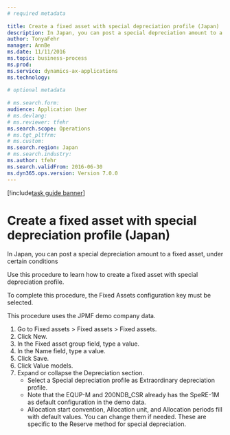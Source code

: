 ```yaml
--- 
# required metadata 
 
title: Create a fixed asset with special depreciation profile (Japan)
description: In Japan, you can post a special depreciation amount to a fixed asset, under certain conditionsUse this procedure to learn how to create a fixed asset with special depreciation profile. 
author: TonyaFehr 
manager: AnnBe 
ms.date: 11/11/2016
ms.topic: business-process 
ms.prod:  
ms.service: dynamics-ax-applications 
ms.technology:  
 
# optional metadata 
 
# ms.search.form:   
audience: Application User 
# ms.devlang:  
# ms.reviewer: tfehr 
ms.search.scope: Operations 
# ms.tgt_pltfrm:  
# ms.custom:  
ms.search.region: Japan
# ms.search.industry: 
ms.author: tfehr 
ms.search.validFrom: 2016-06-30 
ms.dyn365.ops.version: Version 7.0.0 
---
```


[!include[task guide banner](.../includes/task-guide-banner.md)]

# Create a fixed asset with special depreciation profile (Japan)

In Japan, you can post a special depreciation amount to a fixed asset, under certain conditions

Use this procedure to learn how to create a fixed asset with special depreciation profile.

To complete this procedure, the Fixed Assets configuration key must be selected.

This procedure uses the JPMF demo company data.

1. Go to Fixed assets > Fixed assets > Fixed assets.
2. Click New.
3. In the Fixed asset group field, type a value.
4. In the Name field, type a value.
5. Click Save.
6. Click Value models.
7. Expand or collapse the Depreciation section.
    * Select a Special depreciation profile as Extraordinary depreciation profile.  
    * Note that the EQUP-M and 200NDB_CSR already has the SpeRE-1M as default configuration in the demo data.  
    * Allocation start convention, Allocation unit, and Allocation periods fill with default values. You can change them if needed. These are specific to the Reserve method for special depreciation.  


